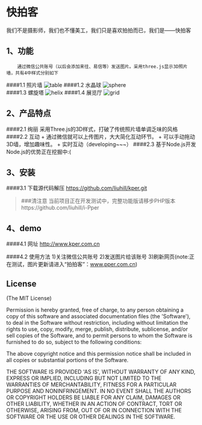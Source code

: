 快拍客
====
我们不是摄影师，我们也不懂美工，我们只是喜欢拍拍而已，我们是——快拍客




1、功能
----
        通过微信公共账号（以后会添加来往、易信等）发送图片。采用three.js显示3D照片墙，共有4中样式分别如下
####1.1 照片墙
![table](http://www.pper.com.cn/img/table.gif)
####1.2 水晶球
 ![sphere](http://www.pper.com.cn/img/sphere.gif)  
####1.3 螺旋塔
![helix](http://www.pper.com.cn/img/helix.gif)
####1.4 展览厅
![grid](http://www.pper.com.cn/img/grid.gif)  


2、产品特点
----
####2.1 绚丽
    采用Three.js的3D样式，打破了传统照片墙单调乏味的风格
####2.2 互动
    +   通过微信就可以上传图片，大大简化互动环节。
	+   可以手动拖动3D墙，增加趣味性。
    +   实时互动（developing~~~）
####2.3 基于Node.js开发
    Node.js的优势正在挖掘中:(

3、安装
----
####3.1 下载源代码解压
https://github.com/liuhill/kper.git
>###清注意
当前项目正在开发测试中，完整功能版请移步PHP版本https://github.com/liuhill/i-Pper


4、demo
----
####4.1 网址
http://www.kper.com.cn

####4.2 使用方法
	1)关注微信公共账号
	2)发送图片给该账号
	3)刷新网页(note:正在测试，图片更新请进入“拍拍客”：www.pper.com.cn)




## License
(The MIT License)

Permission is hereby granted, free of charge, to any person obtaining
a copy of this software and associated documentation files (the
'Software'), to deal in the Software without restriction, including
without limitation the rights to use, copy, modify, merge, publish,
distribute, sublicense, and/or sell copies of the Software, and to
permit persons to whom the Software is furnished to do so, subject to
the following conditions:

The above copyright notice and this permission notice shall be
included in all copies or substantial portions of the Software.

THE SOFTWARE IS PROVIDED 'AS IS', WITHOUT WARRANTY OF ANY KIND,
EXPRESS OR IMPLIED, INCLUDING BUT NOT LIMITED TO THE WARRANTIES OF
MERCHANTABILITY, FITNESS FOR A PARTICULAR PURPOSE AND NONINFRINGEMENT.
IN NO EVENT SHALL THE AUTHORS OR COPYRIGHT HOLDERS BE LIABLE FOR ANY
CLAIM, DAMAGES OR OTHER LIABILITY, WHETHER IN AN ACTION OF CONTRACT,
TORT OR OTHERWISE, ARISING FROM, OUT OF OR IN CONNECTION WITH THE
SOFTWARE OR THE USE OR OTHER DEALINGS IN THE SOFTWARE.

